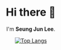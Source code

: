 
  
<div align = "center">
  
  # Hi there 👋
  
  I'm **Seung Jun Lee**. 

  [![Top Langs](https://github-readme-stats.vercel.app/api/top-langs/?username=mine3873&layout=pie)](https://github.com/mine3873/github-readme-stats)
  
</div>



<!--
**mine3873/mine3873** is a ✨ _special_ ✨ repository because its `README.md` (this file) appears on your GitHub profile.

Here are some ideas to get you started:

- 🔭 I’m currently working on ...
- 🌱 I’m currently learning ...
- 👯 I’m looking to collaborate on ...
- 🤔 I’m looking for help with ...
- 💬 Ask me about ...
- 📫 How to reach me: ...
- 😄 Pronouns: ...
- ⚡ Fun fact: ...
-->
